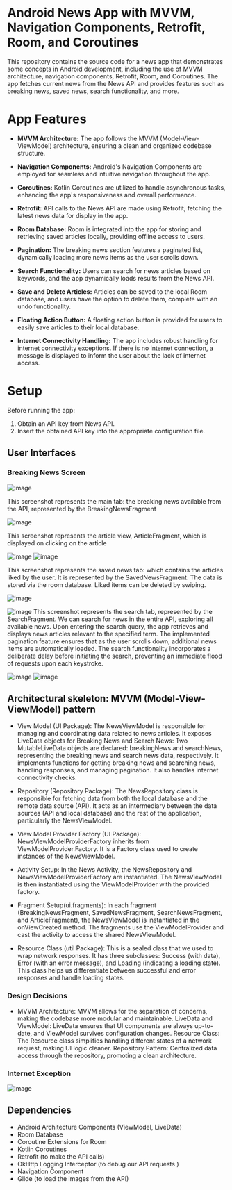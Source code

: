 # Android News App with MVVM, Navigation Components, Retrofit, Room, and Coroutines

This repository contains the source code for a news app that demonstrates some concepts in Android development, including the use of MVVM architecture, navigation components, Retrofit, Room, and Coroutines. The app fetches current news from the News API and provides features such as breaking news, saved news, search functionality, and more.

# App Features

- **MVVM Architecture:** The app follows the MVVM (Model-View-ViewModel) architecture, ensuring a clean and organized codebase structure.

- **Navigation Components:** Android's Navigation Components are employed for seamless and intuitive navigation throughout the app.

- **Coroutines:** Kotlin Coroutines are utilized to handle asynchronous tasks, enhancing the app's responsiveness and overall performance.

- **Retrofit:** API calls to the News API are made using Retrofit, fetching the latest news data for display in the app.

- **Room Database:** Room is integrated into the app for storing and retrieving saved articles locally, providing offline access to users.

- **Pagination:** The breaking news section features a paginated list, dynamically loading more news items as the user scrolls down.

- **Search Functionality:** Users can search for news articles based on keywords, and the app dynamically loads results from the News API.

- **Save and Delete Articles:** Articles can be saved to the local Room database, and users have the option to delete them, complete with an undo functionality.

- **Floating Action Button:** A floating action button is provided for users to easily save articles to their local database.

- **Internet Connectivity Handling:** The app includes robust handling for internet connectivity exceptions. If there is no internet connection, a message is displayed to inform the user about the lack of internet access.

# Setup

Before running the app:

1. Obtain an API key from News API.
2. Insert the obtained API key into the appropriate configuration file.



## User Interfaces

### Breaking News Screen

![image](https://github.com/ChaimaBouhlel/android-news-app/assets/75532032/937286ed-08f2-490e-95b2-f15cd526b342)

This screenshot represents the main tab: the breaking news available from the API, represented by the BreakingNewsFragment

![image](https://github.com/ChaimaBouhlel/android-news-app/assets/75532032/221022ff-0d2c-4bf2-9196-f22dd46dd079)

This screenshot represents the article view, ArticleFragment, which is displayed on clicking on the article

![image](https://github.com/ChaimaBouhlel/android-news-app/assets/75532032/21d97989-5187-43f6-ae7a-773bbd8c96ef)
![image](https://github.com/ChaimaBouhlel/android-news-app/assets/75532032/7587a591-feda-46c2-9885-183ae854bedb)

This screenshot represents the saved news tab: which contains the articles liked by the user. It is represented by the SavedNewsFragment. The data is stored via the room database. Liked items can be deleted by swiping.

![image](https://github.com/ChaimaBouhlel/android-news-app/assets/75532032/90fc64f5-59cf-4365-ad73-4f8b158af46e)


![image](https://github.com/ChaimaBouhlel/android-news-app/assets/75532032/73a23cd2-13ba-41fe-b0ab-fecd1ba7711e)
This screenshot represents the search tab, represented by the SearchFragment. We can search for news in the entire API, exploring all available news. Upon entering the search query, the app retrieves and displays news articles relevant to the specified term. The implemented pagination feature ensures that as the user scrolls down, additional news items are automatically loaded. The search functionality incorporates a deliberate delay before initiating the search, preventing an immediate flood of requests upon each keystroke.

![image](https://github.com/ChaimaBouhlel/android-news-app/assets/75532032/59890f25-4fc2-42ab-8bbd-85874c714a96)
![image](https://github.com/ChaimaBouhlel/android-news-app/assets/75532032/3fee2deb-8587-40dd-92be-a56e37dd5680)


## Architectural skeleton: MVVM (Model-View-ViewModel) pattern
- View Model (UI Package):
The NewsViewModel is responsible for managing and coordinating data related to news articles.
It exposes LiveData objects for Breaking News and Search News:
Two MutableLiveData objects are declared: breakingNews and searchNews, representing the breaking news and search news data, respectively.
It implements functions for getting breaking news and searching news, handling responses, and managing pagination.
It also handles internet connectivity checks.

- Repository (Repository Package):
The NewsRepository class is responsible for fetching data from both the local database and the remote data source (API). It acts as an intermediary between the data sources (API and local database) and the rest of the application, particularly the NewsViewModel.

- View Model Provider Factory (UI Package):
NewsViewModelProviderFactory inherits from ViewModelProvider.Factory. It is a Factory class used to create instances of the NewsViewModel.

- Activity Setup:
In the News Activity, the NewsRepository and NewsViewModelProviderFactory are instantiated.
The NewsViewModel is then instantiated using the ViewModelProvider with the provided factory.

- Fragment Setup(ui.fragments):
In each fragment (BreakingNewsFragment, SavedNewsFragment, SearchNewsFragment, and ArticleFragment), the NewsViewModel is instantiated in the onViewCreated method. The fragments use the ViewModelProvider and cast the activity to access the shared NewsViewModel.

- Resource Class (util Package):
This is a sealed class that we used to wrap network responses. It has three subclasses: Success (with data), Error (with an error message), and Loading (indicating a loading state). This class helps us differentiate between successful and error responses and handle loading states.

### Design Decisions

- MVVM Architecture: MVVM allows for the separation of concerns, making the codebase more modular and maintainable.
LiveData and ViewModel: LiveData ensures that UI components are always up-to-date, and ViewModel survives configuration changes.
Resource Class: The Resource class simplifies handling different states of a network request, making UI logic cleaner.
Repository Pattern: Centralized data access through the repository, promoting a clean architecture.

### Internet Exception 
![image](https://github.com/ChaimaBouhlel/android-news-app/assets/92679701/1ad8c136-cdf8-4092-af9e-1aa9dfbb0436)


## Dependencies

- Android Architecture Components (ViewModel, LiveData)
- Room Database
- Coroutine Extensions for Room
- Kotlin Coroutines
- Retrofit (to make the API calls)
- OkHttp Logging Interceptor (to debug our API requests )
- Navigation Component
- Glide (to load the images from the API)
